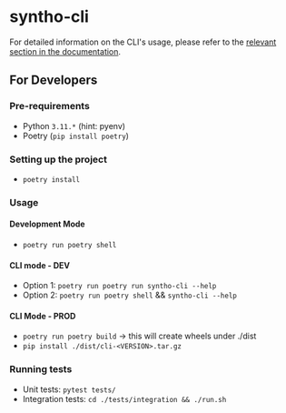 # syntho-cli

For detailed information on the CLI's usage, please refer to the [relevant section in the documentation](https://github.com/syntho-ai/deployment-tools/blob/main/cli/docs/getting-started.md).

## For Developers

### Pre-requirements

- Python `3.11.*` (hint: pyenv)
- Poetry (`pip install poetry`)


### Setting up the project

- `poetry install`

### Usage

#### Development Mode

- `poetry run poetry shell`

#### CLI mode - DEV

- Option 1: `poetry run poetry run syntho-cli --help`
- Option 2: `poetry run poetry shell` && `syntho-cli --help`

#### CLI Mode - PROD

- `poetry run poetry build` -> this will create wheels under ./dist
- `pip install ./dist/cli-<VERSION>.tar.gz`

### Running tests

- Unit tests: `pytest tests/`
- Integration tests: `cd ./tests/integration && ./run.sh`
